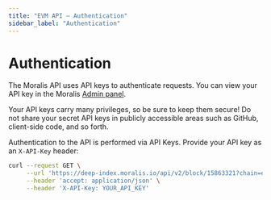 ```yaml
---
title: "EVM API – Authentication"
sidebar_label: "Authentication"
---
```


# Authentication

The Moralis API uses API keys to authenticate requests. You can view your API key in the Moralis [Admin panel](https://admin.moralis.io/).

Your API keys carry many privileges, so be sure to keep them secure! Do not share your secret API keys in publicly accessible areas such as GitHub, client-side code, and so forth.

Authentication to the API is performed via API Keys. Provide your API key as an `X-API-Key` header:

```bash
curl --request GET \
     --url 'https://deep-index.moralis.io/api/v2/block/15863321?chain=eth&include=internal_transactions' \
     --header 'accept: application/json' \
     --header 'X-API-Key: YOUR_API_KEY' 
```